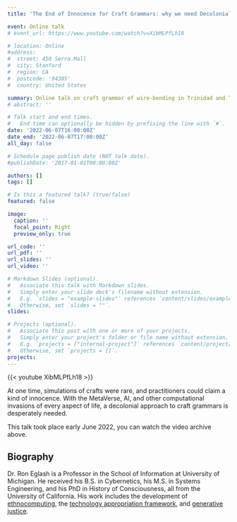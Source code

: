 ```yaml
---
title: 'The End of Innocence for Craft Grammars: why we need Decolonial Computing'

event: Online talk
# event_url: https://www.youtube.com/watch?v=XibMLPfLh18

# location: Online
#address:
#  street: 450 Serra Mall
#  city: Stanford
#  region: CA
#  postcode: '94305'
#  country: United States

summary: Online talk on craft grammar of wire-bending in Trinidad and Tobago carnival.
# abstract: ''

# Talk start and end times.
#   End time can optionally be hidden by prefixing the line with `#`.
date: '2022-06-07T16:00:00Z'
date_end: '2022-06-07T17:00:00Z'
all_day: false

# Schedule page publish date (NOT talk date).
#publishDate: '2017-01-01T00:00:00Z'

authors: []
tags: []

# Is this a featured talk? (true/false)
featured: false

image:
  caption: ''
  focal_point: Right
  preview_only: true

url_code: ''
url_pdf: ''
url_slides: ''
url_video: ''

# Markdown Slides (optional).
#   Associate this talk with Markdown slides.
#   Simply enter your slide deck's filename without extension.
#   E.g. `slides = "example-slides"` references `content/slides/example-slides.md`.
#   Otherwise, set `slides = ""`.
slides:

# Projects (optional).
#   Associate this post with one or more of your projects.
#   Simply enter your project's folder or file name without extension.
#   E.g. `projects = ["internal-project"]` references `content/project/deep-learning/index.md`.
#   Otherwise, set `projects = []`.
projects:
---
```


{{< youtube XibMLPfLh18 >}}

At one time, simulations of crafts were rare, and practitioners could claim a kind of innocence. With the MetaVerse, AI, and other computational invasions of every aspect of life, a decolonial approach to craft grammars is desperately needed.

This talk took place early June 2022, you can watch the video archive above.

## Biography

Dr. Ron Eglash is a Professor in the School of Information at University of Michigan. He received his B.S. in Cybernetics, his M.S. in Systems Engineering, and his PhD in History of Consciousness, all from the University of California. His work includes the development of [ethnocomputing](https://csdt.org/), the [technology appropriation framework](https://roneglash.org/eglash.dir/apptech.htm), and [generative justice](https://generativejustice.org/).
